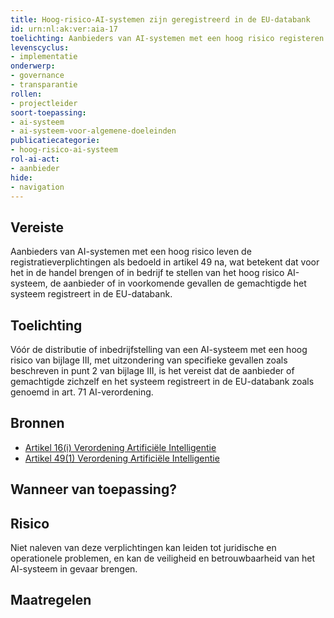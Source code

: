 ```yaml
---
title: Hoog-risico-AI-systemen zijn geregistreerd in de EU-databank
id: urn:nl:ak:ver:aia-17
toelichting: Aanbieders van AI-systemen met een hoog risico registeren het systeem in de EU-databank voorafgaand aan ingegebruikname van het AI-systeem. 
levenscyclus:
- implementatie
onderwerp:
- governance
- transparantie
rollen:
- projectleider
soort-toepassing:
- ai-systeem
- ai-systeem-voor-algemene-doeleinden
publicatiecategorie:
- hoog-risico-ai-systeem
rol-ai-act:
- aanbieder
hide:
- navigation
---
```


<!-- tags -->
## Vereiste

Aanbieders van AI-systemen met een hoog risico leven de registratieverplichtingen als bedoeld in artikel 49 na, wat betekent dat voor het in de handel brengen of in bedrijf te stellen van het hoog risico AI-systeem, de aanbieder of in voorkomende gevallen de gemachtigde het systeem registreert in de EU-databank.


## Toelichting

Vóór de distributie of inbedrijfstelling van een AI-systeem met een hoog risico van bijlage III, met uitzondering van specifieke gevallen zoals beschreven in punt 2 van bijlage III, is het vereist dat de aanbieder of gemachtigde zichzelf en het systeem registreert in de EU-databank zoals genoemd in art.
71 AI-verordening.

## Bronnen

- [Artikel 16(i) Verordening Artificiële Intelligentie](https://eur-lex.europa.eu/legal-content/NL/TXT/HTML/?uri=OJ:L_202401689#d1e3823-1-1)
- [Artikel 49(1) Verordening Artificiële Intelligentie](https://eur-lex.europa.eu/legal-content/NL/TXT/HTML/?uri=OJ:L_202401689#d1e5358-1-1)

## Wanneer van toepassing? 
<!-- tags-ai-act -->


## Risico

Niet naleven van deze verplichtingen kan leiden tot juridische en operationele problemen, en kan de veiligheid en betrouwbaarheid van het AI-systeem in gevaar brengen.


## Maatregelen

<!-- list_maatregelen vereiste/aia-17-registratieverplichtingen no-search no-onderwerp no-rol no-levenscyclus -->
